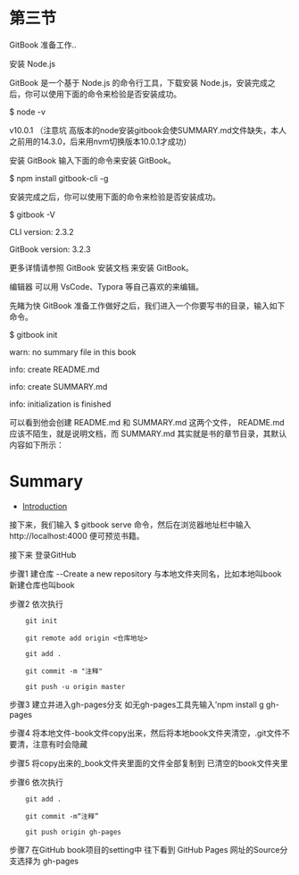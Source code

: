 # 第三节

GitBook 准备工作..

安装 Node.js

GitBook 是一个基于 Node.js 的命令行工具，下载安装 Node.js，安装完成之后，你可以使用下面的命令来检验是否安装成功。

$ node -v

v10.0.1 （注意坑  高版本的node安装gitbook会使SUMMARY.md文件缺失，本人之前用的14.3.0，后来用nvm切换版本10.0.1才成功）

安装 GitBook
输入下面的命令来安装 GitBook。

$ npm install gitbook-cli -g

安装完成之后，你可以使用下面的命令来检验是否安装成功。

$ gitbook -V

CLI version: 2.3.2

GitBook version: 3.2.3

更多详情请参照 GitBook 安装文档 来安装 GitBook。

编辑器
可以用 VsCode、Typora 等自己喜欢的来编辑。

先睹为快
GitBook 准备工作做好之后，我们进入一个你要写书的目录，输入如下命令。

$ gitbook init

warn: no summary file in this book

info: create README.md

info: create SUMMARY.md

info: initialization is finished

可以看到他会创建 README.md 和 SUMMARY.md 这两个文件，
README.md 应该不陌生，就是说明文档，而 SUMMARY.md 其实就是书的章节目录，其默认内容如下所示：

# Summary

* [Introduction](README.md)

接下来，我们输入 $ gitbook serve 命令，然后在浏览器地址栏中输入 http://localhost:4000 便可预览书籍。

接下来 登录GitHub 

步骤1 建仓库 --Create a new repository 与本地文件夹同名，比如本地叫book 新建仓库也叫book

步骤2 依次执行

        git init

        git remote add origin <仓库地址>

        git add .

        git commit -m "注释"

        git push -u origin master

步骤3 建立并进入gh-pages分支   如无gh-pages工具先输入’npm install g gh-pages

步骤4 将本地文件-book文件copy出来，然后将本地book文件夹清空，.git文件不要清，注意有时会隐藏

步骤5 将copy出来的_book文件夹里面的文件全部复制到 已清空的book文件夹里

步骤6 依次执行

        git add .

        git commit -m“注释”

        git push origin gh-pages

步骤7 在GitHub book项目的setting中 往下看到 GitHub Pages 网址的Source分支选择为 gh-pages